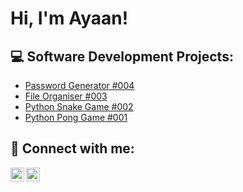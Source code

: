 <h1>Hi, I'm Ayaan! <br/>
<h2>💻 Software Development Projects:</h2>

- [Password Generator #004](https://github.com/AikonDev/PasswordGenerator)
- [File Organiser #003](https://github.com/AikonDev/FileOrganiser)
- [Python Snake Game #002](https://github.com/AikonDev/PythonSnakeGame)
- [Python Pong Game #001](https://github.com/AikonDev/PythonPongGame)

<h2>📱 Connect with me:</h2>

[<img align="left" alt="AikonDev | LinkedIn" width="22px" src="https://upload.wikimedia.org/wikipedia/commons/7/7e/LinkedIn_PNG16.png" />][linkedin]
[<img align="left" alt="AikonDev | Instagram" width="22px" src="https://upload.wikimedia.org/wikipedia/commons/thumb/5/58/Instagram-Icon.png/640px-Instagram-Icon.png" />][instagram]

[instagram]: https://www.instagram.com/ayn.jk
[linkedin]: https://www.linkedin.com/in/ayaan-jaman-khan-b0410b34a
